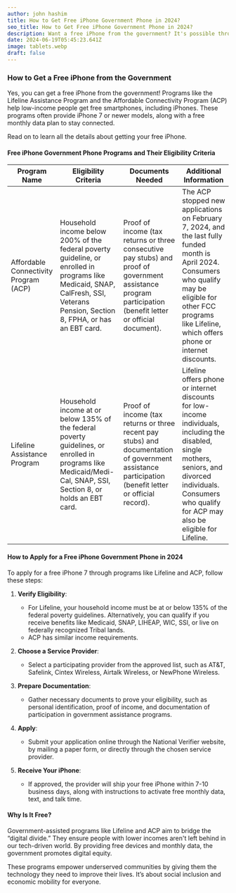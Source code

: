 ```yaml
---
author: john hashim
title: How to Get Free iPhone Government Phone in 2024?
seo_title: How to Get Free iPhone Government Phone in 2024?
description: Want a free iPhone from the government? It's possible through programs like the Lifeline Assistance Program and the Affordable Connectivity Program (ACP)! The government helps low-income folks get free smartphones, including iPhones. 
date: 2024-06-19T05:45:23.641Z
image: tablets.webp
draft: false
---
```

### How to Get a Free iPhone from the Government

Yes, you can get a free iPhone from the government! Programs like the Lifeline Assistance Program and the Affordable Connectivity Program (ACP) help low-income people get free smartphones, including iPhones. These programs often provide iPhone 7 or newer models, along with a free monthly data plan to stay connected.

Read on to learn all the details about getting your free iPhone.

#### Free iPhone Government Phone Programs and Their Eligibility Criteria

| **Program Name**                      | **Eligibility Criteria**                                                                                                                                                           | **Documents Needed**                                                                                                                                                             | **Additional Information**                                                                                                                                                                                                                     |
|---------------------------------------|------------------------------------------------------------------------------------------------------------------------------------------------------------------------------------|----------------------------------------------------------------------------------------------------------------------------------------------------------------------------------|--------------------------------------------------------------------------------------------------------------------------------------------------------------------------------------------------------------------------------------------------|
| Affordable Connectivity Program (ACP) | Household income below 200% of the federal poverty guideline, or enrolled in programs like Medicaid, SNAP, CalFresh, SSI, Veterans Pension, Section 8, FPHA, or has an EBT card.    | Proof of income (tax returns or three consecutive pay stubs) and proof of government assistance program participation (benefit letter or official document).                      | The ACP stopped new applications on February 7, 2024, and the last fully funded month is April 2024. Consumers who qualify may be eligible for other FCC programs like Lifeline, which offers phone or internet discounts.                          |
| Lifeline Assistance Program           | Household income at or below 135% of the federal poverty guidelines, or enrolled in programs like Medicaid/Medi-Cal, SNAP, SSI, Section 8, or holds an EBT card.                      | Proof of income (tax returns or three recent pay stubs) and documentation of government assistance participation (benefit letter or official record).                              | Lifeline offers phone or internet discounts for low-income individuals, including the disabled, single mothers, seniors, and divorced individuals. Consumers who qualify for ACP may also be eligible for Lifeline.                                 |

#### How to Apply for a Free iPhone Government Phone in 2024

To apply for a free iPhone 7 through programs like Lifeline and ACP, follow these steps:

1. **Verify Eligibility**: 
   - For Lifeline, your household income must be at or below 135% of the federal poverty guidelines. Alternatively, you can qualify if you receive benefits like Medicaid, SNAP, LIHEAP, WIC, SSI, or live on federally recognized Tribal lands. 
   - ACP has similar income requirements.

2. **Choose a Service Provider**: 
   - Select a participating provider from the approved list, such as AT&T, Safelink, Cintex Wireless, Airtalk Wireless, or NewPhone Wireless.

3. **Prepare Documentation**: 
   - Gather necessary documents to prove your eligibility, such as personal identification, proof of income, and documentation of participation in government assistance programs.

4. **Apply**: 
   - Submit your application online through the National Verifier website, by mailing a paper form, or directly through the chosen service provider.

5. **Receive Your iPhone**: 
   - If approved, the provider will ship your free iPhone within 7-10 business days, along with instructions to activate free monthly data, text, and talk time.

#### Why Is It Free?

Government-assisted programs like Lifeline and ACP aim to bridge the “digital divide.” They ensure people with lower incomes aren't left behind in our tech-driven world. By providing free devices and monthly data, the government promotes digital equity.

These programs empower underserved communities by giving them the technology they need to improve their lives. It’s about social inclusion and economic mobility for everyone.